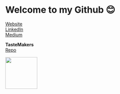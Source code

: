 
# Welcome to my Github 😊 #

[Website](https://malinda.dev/)
<br>
[LinkedIn](https://www.linkedin.com/in/malinda-lin/)
<br>
[Medium](https://medium.com/@xqmlin)
<br>

<table>
  <tr>

   **TasteMakers**
  <br>
  [Repo](https://github.com/tastemakers-node-feratu/capstone1)
  <br>
  </tr>
  <tr>
    <img src="https://github.com/tastemakers-node-feratu/capstone1/blob/master/quickdemo.gif" width="100">
  </tr>

</table>
